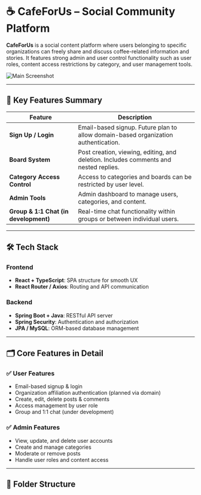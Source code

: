 # ☕ CafeForUs – Social Community Platform

**CafeForUs** is a social content platform where users belonging to specific organizations can freely share and discuss coffee-related information and stories. It features strong admin and user control functionality such as user roles, content access restrictions by category, and user management tools.

![Main Screenshot](./assets/main_screenshot.png)

---

## 🔑 Key Features Summary

| Feature                        | Description                                                                                                                                 |
|--------------------------------|---------------------------------------------------------------------------------------------------------------------------------------------|
| **Sign Up / Login**            | Email-based signup. Future plan to allow domain-based organization authentication.                                                         |
| **Board System**               | Post creation, viewing, editing, and deletion. Includes comments and nested replies.                                                        |
| **Category Access Control**    | Access to categories and boards can be restricted by user level.                                                                           |
| **Admin Tools**                | Admin dashboard to manage users, categories, and content.                                                                                  |
| **Group & 1:1 Chat (in development)** | Real-time chat functionality within groups or between individual users.                                                                   |

---

## 🛠️ Tech Stack

### Frontend

- **React + TypeScript**: SPA structure for smooth UX
- **React Router / Axios**: Routing and API communication

### Backend

- **Spring Boot + Java**: RESTful API server
- **Spring Security**: Authentication and authorization
- **JPA / MySQL**: ORM-based database management

---

## 🗂️ Core Features in Detail

### ✅ User Features

- Email-based signup & login
- Organization affiliation authentication (planned via domain)
- Create, edit, delete posts & comments
- Access management by user role
- Group and 1:1 chat (under development)

### ✅ Admin Features

- View, update, and delete user accounts
- Create and manage categories
- Moderate or remove posts
- Handle user roles and content access

---

## 📁 Folder Structure

